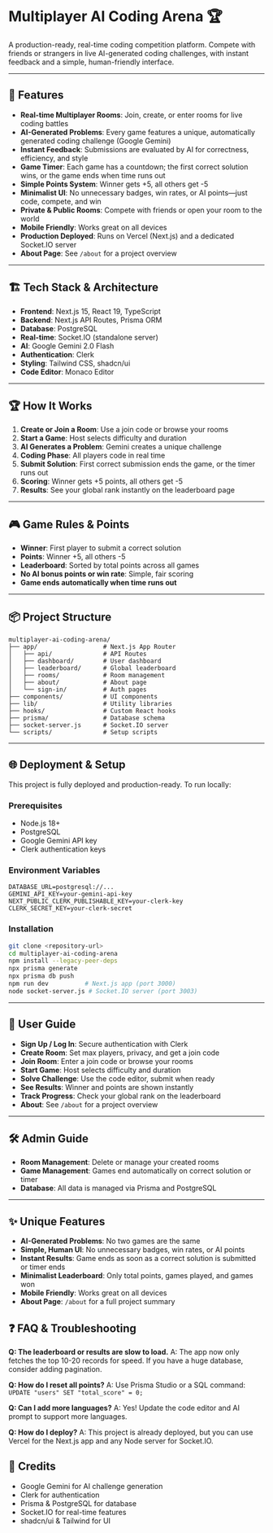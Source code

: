 # Multiplayer AI Coding Arena 🏆

A production-ready, real-time coding competition platform. Compete with friends or strangers in live AI-generated coding challenges, with instant feedback and a simple, human-friendly interface.

---

## 🚀 Features 

- **Real-time Multiplayer Rooms**: Join, create, or enter rooms for live coding battles
- **AI-Generated Problems**: Every game features a unique, automatically generated coding challenge (Google Gemini)
- **Instant Feedback**: Submissions are evaluated by AI for correctness, efficiency, and style
- **Game Timer**: Each game has a countdown; the first correct solution wins, or the game ends when time runs out
- **Simple Points System**: Winner gets +5, all others get -5
- **Minimalist UI**: No unnecessary badges, win rates, or AI points—just code, compete, and win
- **Private & Public Rooms**: Compete with friends or open your room to the world
- **Mobile Friendly**: Works great on all devices
- **Production Deployed**: Runs on Vercel (Next.js) and a dedicated Socket.IO server
- **About Page**: See `/about` for a project overview

---

## 🏗️ Tech Stack & Architecture

- **Frontend**: Next.js 15, React 19, TypeScript
- **Backend**: Next.js API Routes, Prisma ORM
- **Database**: PostgreSQL
- **Real-time**: Socket.IO (standalone server)
- **AI**: Google Gemini 2.0 Flash
- **Authentication**: Clerk
- **Styling**: Tailwind CSS, shadcn/ui
- **Code Editor**: Monaco Editor

---

## 🏆 How It Works

1. **Create or Join a Room**: Use a join code or browse your rooms
2. **Start a Game**: Host selects difficulty and duration
3. **AI Generates a Problem**: Gemini creates a unique challenge
4. **Coding Phase**: All players code in real time
5. **Submit Solution**: First correct submission ends the game, or the timer runs out
6. **Scoring**: Winner gets +5 points, all others get -5
7. **Results**: See your global rank instantly on the leaderboard page

---

## 🎮 Game Rules & Points

- **Winner**: First player to submit a correct solution
- **Points**: Winner +5, all others -5
- **Leaderboard**: Sorted by total points across all games
- **No AI bonus points or win rate**: Simple, fair scoring
- **Game ends automatically when time runs out**

---

## 📦 Project Structure

```
multiplayer-ai-coding-arena/
├── app/                  # Next.js App Router
│   ├── api/              # API Routes
│   ├── dashboard/        # User dashboard
│   ├── leaderboard/      # Global leaderboard
│   ├── rooms/            # Room management
│   ├── about/            # About page
│   └── sign-in/          # Auth pages
├── components/           # UI components
├── lib/                  # Utility libraries
├── hooks/                # Custom React hooks
├── prisma/               # Database schema
├── socket-server.js      # Socket.IO server
└── scripts/              # Setup scripts
```

---

## 🌐 Deployment & Setup

This project is fully deployed and production-ready. To run locally:

### Prerequisites
- Node.js 18+
- PostgreSQL
- Google Gemini API key
- Clerk authentication keys

### Environment Variables
```
DATABASE_URL=postgresql://...
GEMINI_API_KEY=your-gemini-api-key
NEXT_PUBLIC_CLERK_PUBLISHABLE_KEY=your-clerk-key
CLERK_SECRET_KEY=your-clerk-secret
```

### Installation
```bash
git clone <repository-url>
cd multiplayer-ai-coding-arena
npm install --legacy-peer-deps
npx prisma generate
npx prisma db push
npm run dev          # Next.js app (port 3000)
node socket-server.js # Socket.IO server (port 3003)
```

---

## 👤 User Guide

- **Sign Up / Log In**: Secure authentication with Clerk
- **Create Room**: Set max players, privacy, and get a join code
- **Join Room**: Enter a join code or browse your rooms
- **Start Game**: Host selects difficulty and duration
- **Solve Challenge**: Use the code editor, submit when ready
- **See Results**: Winner and points are shown instantly
- **Track Progress**: Check your global rank on the leaderboard
- **About**: See `/about` for a project overview

---

## 🛠️ Admin Guide

- **Room Management**: Delete or manage your created rooms
- **Game Management**: Games end automatically on correct solution or timer
- **Database**: All data is managed via Prisma and PostgreSQL

---

## ✨ Unique Features

- **AI-Generated Problems**: No two games are the same
- **Simple, Human UI**: No unnecessary badges, win rates, or AI points
- **Instant Results**: Game ends as soon as a correct solution is submitted or timer ends
- **Minimalist Leaderboard**: Only total points, games played, and games won
- **Mobile Friendly**: Works great on all devices
- **About Page**: `/about` for a full project summary


## ❓ FAQ & Troubleshooting

**Q: The leaderboard or results are slow to load.**
A: The app now only fetches the top 10-20 records for speed. If you have a huge database, consider adding pagination.

**Q: How do I reset all points?**
A: Use Prisma Studio or a SQL command: `UPDATE "users" SET "total_score" = 0;`

**Q: Can I add more languages?**
A: Yes! Update the code editor and AI prompt to support more languages.

**Q: How do I deploy?**
A: This project is already deployed, but you can use Vercel for the Next.js app and any Node server for Socket.IO.


## 🙏 Credits

- Google Gemini for AI challenge generation
- Clerk for authentication
- Prisma & PostgreSQL for database
- Socket.IO for real-time features
- shadcn/ui & Tailwind for UI
